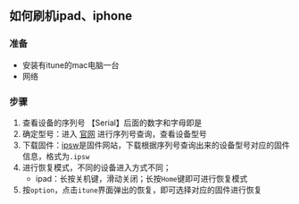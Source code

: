 ## 如何刷机ipad、iphone

### 准备

- 安装有itune的mac电脑一台
- 网络

### 步骤

1. 查看设备的序列号 【Serial】后面的数字和字母即是
2. 确定型号：进入 [官网](https://checkcoverage.apple.com/hk/zh/) 进行序列号查询，查看设备型号
3. 下载固件：[ipsw](https://ipsw.me/)是固件网站，下载根据序列号查询出来的设备型号对应的固件信息，格式为`.ipsw`
4. 进行恢复模式，不同的设备进入方式不同；
   - ipad：长按关机键，滑动关闭；长按`Home`键即可进行恢复模式
5. 按`option`，点击`itune`界面弹出的恢复，即可选择对应的固件进行恢复




